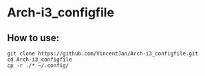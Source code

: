 # Arch-i3_configfile

## How to use:

```
git clone https://github.com/VincentJan/Arch-i3_configfile.git
cd Arch-i3_configfile
cp -r ./* ~/.config/
```
